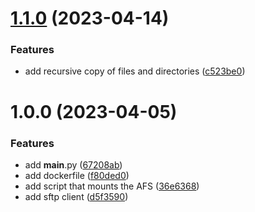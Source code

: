 # [1.1.0](https://github.com/Colduck/sftp_to_afs/compare/v1.0.0...v1.1.0) (2023-04-14)


### Features

* add recursive copy of files and directories ([c523be0](https://github.com/Colduck/sftp_to_afs/commit/c523be01ab89eda1e89af5bcd8f0da5d382f5019))

# 1.0.0 (2023-04-05)


### Features

* add __main__.py ([67208ab](https://github.com/Colduck/sftp_to_afs/commit/67208ab11b187f9888a66559d2d558a03fe0892d))
* add dockerfile ([f80ded0](https://github.com/Colduck/sftp_to_afs/commit/f80ded06fd83f35a24d0b0895b807da095135272))
* add script that mounts the AFS ([36e6368](https://github.com/Colduck/sftp_to_afs/commit/36e6368f436bd20ab0cca519b4e599e3dd2beced))
* add sftp client ([d5f3590](https://github.com/Colduck/sftp_to_afs/commit/d5f3590a61e335541b2d448f4089c86306c491ae))
